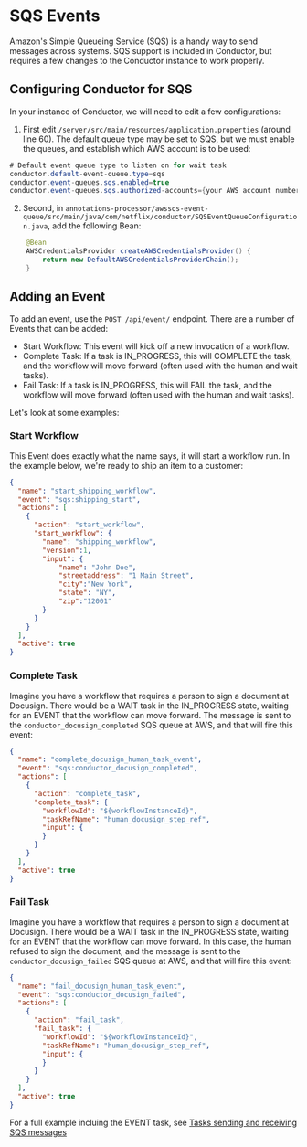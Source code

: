 # SQS Events

Amazon's Simple Queueing Service (SQS) is a handy way to send messages across systems.  SQS support is included in Conductor, but requires a few changes to the Conductor instance to work properly.

## Configuring Conductor for SQS

In your instance of Conductor, we will need to edit a few configurations:

1. First edit  `/server/src/main/resources/application.properties` (around line 60).  The default queue type may be set to SQS, but we must enable the queues, and establish which AWS account is to be used:

```java
# Default event queue type to listen on for wait task
conductor.default-event-queue.type=sqs
conductor.event-queues.sqs.enabled=true
conductor.event-queues.sqs.authorized-accounts={your AWS account number}
```

2. Second, in `annotations-processor/awssqs-event-queue/src/main/java/com/netflix/conductor/SQSEventQueueConfiguration.java`, add the following Bean:

```java
    @Bean
    AWSCredentialsProvider createAWSCredentialsProvider() {
        return new DefaultAWSCredentialsProviderChain();
    }

```

## Adding an Event

To add an event, use the `POST /api/event/` endpoint.  There are a number of Events that can be added:

* Start Workflow: This event will kick off a new invocation of a workflow.
* Complete Task: If a task is IN_PROGRESS, this will COMPLETE the task, and the workflow will move forward (often used with the human and wait tasks).
* Fail Task: If a task is IN_PROGRESS, this will FAIL the task, and the workflow will move forward (often used with the human and wait tasks).

Let's look at some examples:


### Start Workflow

This Event does exactly what the name says, it will start a workflow run. In the example below, we're ready to ship an item to a customer:

```json
{
  "name": "start_shipping_workflow",
  "event": "sqs:shipping_start",
  "actions": [
    {
      "action": "start_workflow",
      "start_workflow": {
        "name": "shipping_workflow",
        "version":1,
        "input": {
            "name": "John Doe",
            "streetaddress": "1 Main Street",
            "city":"New York",
            "state": "NY",
            "zip":"12001"
        }
      }
    }
  ],
  "active": true
}
```


### Complete Task

Imagine you have a workflow that requires a person to sign a document at Docusign.  There would be a WAIT task in the IN_PROGRESS state, waiting for an EVENT that the workflow can move forward. The message is sent to the `conductor_docusign_completed` SQS queue at AWS, and that will fire this event:

```json
{
  "name": "complete_docusign_human_task_event",
  "event": "sqs:conductor_docusign_completed",
  "actions": [
    {
      "action": "complete_task",
      "complete_task": {
        "workflowId": "${workflowInstanceId}",
		"taskRefName": "human_docusign_step_ref",
        "input": {
        }
      }
    }
  ],
  "active": true
}
```

### Fail Task

Imagine you have a workflow that requires a person to sign a document at Docusign.  There would be a WAIT task in the IN_PROGRESS state, waiting for an EVENT that the workflow can move forward. In this case, the human refused to sign the document, and the message is sent to the `conductor_docusign_failed` SQS queue at AWS, and that will fire this event:

```json
{
  "name": "fail_docusign_human_task_event",
  "event": "sqs:conductor_docusign_failed",
  "actions": [
    {
      "action": "fail_task",
      "fail_task": {
        "workflowId": "${workflowInstanceId}",
		"taskRefName": "human_docusign_step_ref",
        "input": {
        }
      }
    }
  ],
  "active": true
}
```

For a full example incluing the EVENT task, see [Tasks sending and receiving SQS messages](/content/docs/how-tos/Tasks/SQS-event-task) 
